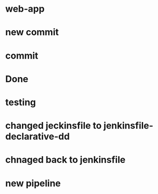 # web-app
# new commit
# commit
# Done
# testing
# changed jeckinsfile to jenkinsfile-declarative-dd
# chnaged back to jenkinsfile
# new pipeline